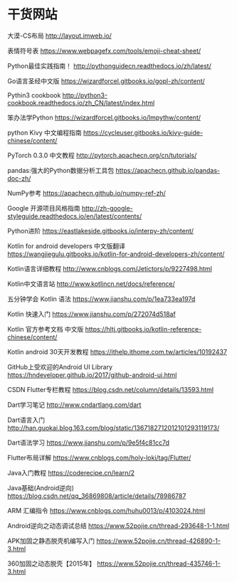 # 干货网站

大漠-CS布局 http://layout.imweb.io/

表情符号表 https://www.webpagefx.com/tools/emoji-cheat-sheet/

Python最佳实践指南！ http://pythonguidecn.readthedocs.io/zh/latest/

Go语言圣经中文版 https://wizardforcel.gitbooks.io/gopl-zh/content/

Pythin3 cookbook http://python3-cookbook.readthedocs.io/zh_CN/latest/index.html

笨办法学Python https://wizardforcel.gitbooks.io/lmpythw/content/

python Kivy 中文编程指南 https://cycleuser.gitbooks.io/kivy-guide-chinese/content/

PyTorch 0.3.0 中文教程 http://pytorch.apachecn.org/cn/tutorials/

pandas:强大的Python数据分析工具包 https://apachecn.github.io/pandas-doc-zh/

NumPy参考 https://apachecn.github.io/numpy-ref-zh/

Google 开源项目风格指南 http://zh-google-styleguide.readthedocs.io/en/latest/contents/

Python进阶 https://eastlakeside.gitbooks.io/interpy-zh/content/

Kotlin for android developers 中文版翻译 https://wangjiegulu.gitbooks.io/kotlin-for-android-developers-zh/content/

Kotlin语言详细教程 http://www.cnblogs.com/Jetictors/p/9227498.html

Kotlin中文语言站 http://www.kotlincn.net/docs/reference/

五分钟学会 Kotlin 语法 https://www.jianshu.com/p/1ea733ea197d

Kotlin 快速入门 https://www.jianshu.com/p/272074d518af

Kotlin 官方参考文档 中文版 https://hltj.gitbooks.io/kotlin-reference-chinese/content/

Kotlin android 30天开发教程 https://ithelp.ithome.com.tw/articles/10192437

GitHub上受欢迎的Android UI Library https://hndeveloper.github.io/2017/github-android-ui.html

CSDN Flutter专栏教程 https://blog.csdn.net/column/details/13593.html

Dart学习笔记 http://www.cndartlang.com/dart

Dart语言入门 http://han.guokai.blog.163.com/blog/static/1367182712012101293119173/

Dart语法学习 https://www.jianshu.com/p/9e5f4c81cc7d

Flutter布局详解 https://www.cnblogs.com/holy-loki/tag/Flutter/

Java入门教程 https://coderecipe.cn/learn/2

Java基础(Android逆向) https://blog.csdn.net/qq_36869808/article/details/78986787

ARM 汇编指令 https://www.cnblogs.com/huhu0013/p/4103024.html

Android逆向之动态调试总结 https://www.52pojie.cn/thread-293648-1-1.html

APK加固之静态脱壳机编写入门 https://www.52pojie.cn/thread-426890-1-3.html

360加固之动态脱壳【2015年】 https://www.52pojie.cn/thread-435746-1-3.html
